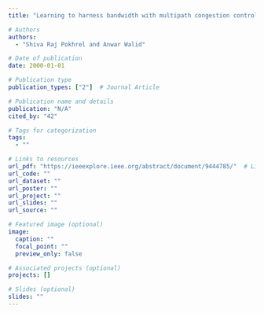 ```yaml
---
title: "Learning to harness bandwidth with multipath congestion control and scheduling"

# Authors
authors:
  - "Shiva Raj Pokhrel and Anwar Walid"

# Date of publication
date: 2000-01-01

# Publication type
publication_types: ["2"]  # Journal Article

# Publication name and details
publication: "N/A"
cited_by: "42"

# Tags for categorization
tags:
  - ""

# Links to resources
url_pdf: "https://ieeexplore.ieee.org/abstract/document/9444785/"  # Link to the resource
url_code: ""
url_dataset: ""
url_poster: ""
url_project: ""
url_slides: ""
url_source: ""

# Featured image (optional)
image:
  caption: ""
  focal_point: ""
  preview_only: false

# Associated projects (optional)
projects: []

# Slides (optional)
slides: ""
---
```

